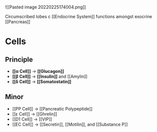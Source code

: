 ![[Pasted image 20220225174004.png]]

Circumscribed lobes c [[Endocrine System]] functions amongst exocrine [[Pancreas]]

# Cells
## Principle
- **[[α Cell]]** → **[[Glucagon]]**
- **[[β Cell]]** → **[[Insulin]]** and [[Amylin]]
- **[[δ Cell]]** → **[[Somatostatin]]**

## Minor
- [[PP Cell]] → [[Pancreatic Polypeptide]]
- [[ε Cell]] → [[Ghrelin]]
- [[D1 Cell]] → [[VIP]]
- [[EC Cell]] → [[Secretin]], [[Motilin]], and [[Substance P]]